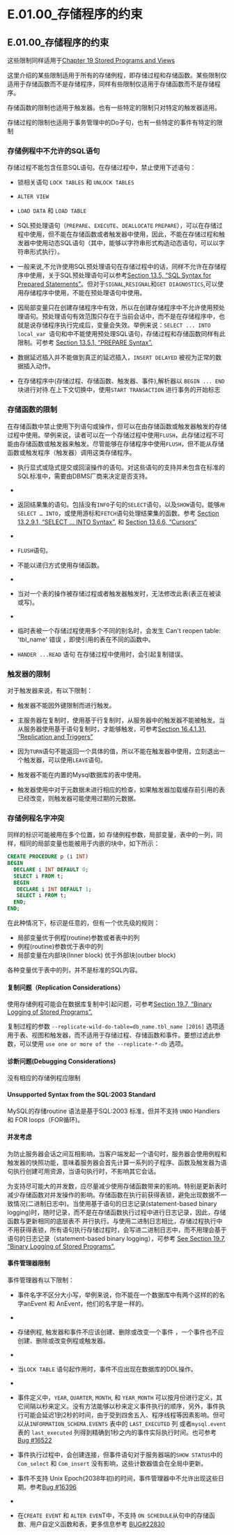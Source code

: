 #  E.01.00_存储程序的约束

## E.01.00_存储程序的约束
 
 这些限制同样适用于[Chapter 19 Stored Programs and Views](./Chapter_19.00.00/Stored_Programs_and_Views.md)

 这里介绍的某些限制适用于所有的存储例程，即存储过程和存储函数。某些限制仅适用于存储函数而不是存储程序，同样有些限制仅适用于存储函数而不是存储程序。
 
 存储函数的限制也适用于触发器。也有一些特定的限制只对特定的触发器适用。
 
 存储过程的限制也适用于事务管理中的Do子句，也有一些特定的事件有特定的限制
 
### 存储例程中不允许的SQL语句
 
  存储过程不能包含任意SQL语句。在存储过程中，禁止使用下述语句：

  * 锁相关语句 `LOCK TABLES` 和 `UNLOCK TABLES`
  
  * `ALTER VIEW`
  
  * `LOAD DATA` 和 `LOAD TABLE`
  
  *  SQL预处理语句（`PREPARE`、`EXECUTE`、`DEALLOCATE` `PREPARE`），可以在存储过程中使用，但不能在存储函数或者触发器中使用，因此，不能在存储过程和触发器中使用动态SQL语句（其中，能够以字符串形式构造动态语句，可以以字符串形式执行）。
 
  * 一般来说,不允许使用SQL预处理语句在存储过程中的话，同样不允许在存储程序中使用，关于SQL预处理语句可以参考[Section 13.5, “SQL Syntax for Prepared Statements”](./13.05.00_SQL_Syntax_for_Prepared_Statements.md)。但对于`SIGNAL`,`RESIGNAL`和`GET DIAGNOSTICS`,可以使用存储程序中使用，不能在预处理语句中使用。
 
  * 因局部变量只在创建存储程序中有效，所以在创建存储程序中不允许使用预处理语句。预处理语句有效范围只存在于当前会话中，而不是在存储程序中，也就是说存储程序执行完成后，变量会失效。举例来说：`SELECT ... INTO local_var `语句和中不能使用预处理SQL语句，存储过程和存储函数同样有此限制。可参考 [Section 13.5.1, “PREPARE Syntax”.](./13.05.01_PREPARE_Syntax.md)
 
  * 数据延迟插入并不能做到真正的延迟插入，`INSERT DELAYED` 被视为正常的数据插入动作。
 
  * 在存储程序中(存储过程、存储函数、触发器、事件),解析器以 `BEGIN ... END` 块进行对待.在上下文切换中，使用`START TRANSACTION` 进行事务的开始标志
 
### 存储函数的限制
 
  在存储函数中禁止使用下列语句或操作，但可以在由存储函数或触发器触发的存储过程中使用。举例来说，读者可以在一个存储过程中使用`FLUSH`，此存储过程不可能由存储函数或触发器来触发。尽管能够在存储程序中使用`FLUSH`，但不能从存储函数或触发程序（触发器）调用这类存储程序。
     
  * 执行显式或隐式提交或回滚操作的语句。对这些语句的支持并未包含在标准的SQL标准中，需要由DBMS厂商来决定是否支持。
  * 
  * 返回结果集的语句。包括没有`INFO`子句的`SELECT`语句，以及`SHOW`语句。能够`用SELECT … INTO`，或使用游标和`FETCH`语句处理结果集的函数。参考 [Section 13.2.9.1, “SELECT ... INTO Syntax”,](./13.02.09_SELECT_Syntax.md) 和  [Section 13.6.6, “Cursors“](./13.06.06_Cursors.md)
  * 
  * `FLUSH`语句。
  * 不能以递归方式使用存储函数。
  * 
  * 当对一个表的操作被存储过程或者触发器触发时，无法修改此表(表正在被读或写)。
  * 
  * 临时表被一个存储过程使用多个不同的别名时，会发生 
Can't reopen table: 'tbl_name' 错误 ，即使引用的表在不同的函数中。

  * `HANDER ...READ` 语句 在存储过程中使用时，会引起复制错误。
 
### 触发器的限制
 
对于触发器来说，有以下限制：

  * 触发器不能因外键限制而进行触发。
  * 主服务器在复制时，使用基于行复制时，从服务器中的触发器不能被触发。当从服务器使用基于语句复制时，才能够触发，可参考[Section 16.4.1.31, “Replication and Triggers”](./16.04.01_Replication_Features_and_Issues.md)
 
 * 因为`TURN`语句不能返回一个具体的值，所以不能在触发器中使用，立刻退出一个触发器，可以使用`LEAVE`语句。
 
 * 触发器不能在内置的Mysql数据库的表中使用。
 
 * 触发器使用中对于元数据未进行相应的检查，如果触发器加载缓存前引用的表已经改变，则触发器可能使用过期的元数据。
      
### 存储例程名字冲突
 
 同样的标识可能被用在多个位置，如 存储例程参数，局部变量，表中的一列，同样，相同的局部变量也能被用于内嵌的块中，如下所示：
```sql
CREATE PROCEDURE p (i INT)
BEGIN
  DECLARE i INT DEFAULT 0;
  SELECT i FROM t;
  BEGIN
   DECLARE i INT DEFAULT 1;
   SELECT i FROM t;
  END;
END;
```
 
在此种情况下，标识是任意的，但有一个优先级的规则：
 
  * 局部变量优于例程(routine)参数或者表中的列
  * 例程(routine)参数优于表中的列
  * 局部变量在内部块(Inner block) 优于外部块(outber block) 
 
各种变量优于表中的列，并不是标准的SQL内容。
 
#### 复制问题（Replication Considerations）
 
使用存储例程可能会在数据库复制中引起问题，可参考[Section 19.7,
“Binary Logging of Stored Programs”.](./19.07.00_Binary_Logging_of_Stored_Programs.md)
 
  复制过程的参数 `--replicate-wild-do-table=db_name.tbl_name [2016]` 选项适用于表、视图和触发器，而不适用于存储过程、存储函数和事件。要想过滤此参数，可以使用 `use one or more of the --replicate-*-db` 选项。
    
#### 诊断问题(Debugging Considerations)

没有相应的存储例程应限制
 
#### Unsupported Syntax from the SQL:2003 Standard
 
   MySQL的存储routine 语法是基于SQL:2003 标准，但并不支持 `UNDO` Handlers 和 FOR loops（FOR循环)。
 
#### 并发考虑
 
为防止服务器会话之间互相影响，当客户端发起一个语句时，服务器会使用例程和触发器的快照功能，意味着服务器会首先计算一系列的子程序、函数及触发器为语句执行创建可用资源，当语句执行时，不影响其它会话。
 
为支持尽可能大的并发数，应尽量减少使用存储函数带来的影响。特别是更新表时减少存储函数对并发操作的影响。存储函数在执行前获得表锁，避免出现数据不一致情况(二进制日志中)。当使用基于语句的日志记录(statement-based binary logging)时，随时记录，而不是在存储函数执行过程中进行日志记录，因此，存储函数与更新相同的底层表不
并行执行。与使用二进制日志相比，存储过程执行中不用获得表锁，所有语句执行存储过程时，会写进二进制日志中，而不用理会基于语句的日志记录（statement-based binary logging），可参考 [See Section 19.7, “Binary Logging of Stored Programs”.](./19.07.00_Binary_Logging_of_Stored_Programs.md)
          
#### 事件管理器限制
 
事件管理器有以下限制：
 
* 事件名字不区分大小写，举例来说，你不能在一个数据库中有两个这样的的名字anEvent 和 AnEvent，他们的名字是一样的。
* 
* 存储例程, 触发器和事件不应该创建、删除或改变一个事件 ，一个事件也不应创建、删除或改变例程或触发器。
* 
* 当`LOCK TABLE` 语句起作用时，事件不应出现在数据库的DDL操作。
* 
* 事件定义中，`YEAR`, `QUARTER`, `MONTH`, 和 `YEAR_MONTH` 可以按月份进行定义，其它间隔以秒来定义。没有方法能够以秒来定义事件执行的顺序，另外，事件执行可能会延迟1到2秒的时间，由于受到四舍五入、程序线程等因素影响。但可以从`INFORMATION_SCHEMA.EVENTS` 表中的 `LAST_EXECUTED` 列 或者`mysql.event` 表的 `last_executed` 列得到精确到1秒之内的事件实际执行时间。也可参考[Bug #16522]()
 
* 事件执行过程中，会创建连接，但事件语句对于服务器端的`SHOW STATUS`中的 `Com_select` 和 `Com_insert` 没有影响，这些计数器值会在全局中更新。

* 事件不支持 Unix Epoch(2038年初)的时间，事件管理器中不允许出现这些日期。参考[Bug #16396]()
* 
* 在`CREATE EVENT` 和 `ALTER EVEN`T中，不支持 `ON SCHEDULE`从句中的存储函数、用户自定义函数和表，更多信息参考 [BUG#22830]()
